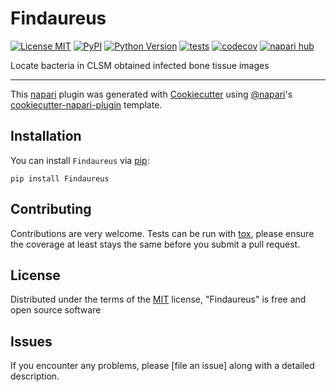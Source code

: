 # Findaureus

[![License MIT](https://img.shields.io/pypi/l/Findaureus.svg?color=green)](https://github.com/githubuser/Findaureus/raw/main/LICENSE)
[![PyPI](https://img.shields.io/pypi/v/Findaureus.svg?color=green)](https://pypi.org/project/Findaureus)
[![Python Version](https://img.shields.io/pypi/pyversions/Findaureus.svg?color=green)](https://python.org)
[![tests](https://github.com/githubuser/Findaureus/workflows/tests/badge.svg)](https://github.com/githubuser/Findaureus/actions)
[![codecov](https://codecov.io/gh/githubuser/Findaureus/branch/main/graph/badge.svg)](https://codecov.io/gh/githubuser/Findaureus)
[![napari hub](https://img.shields.io/endpoint?url=https://api.napari-hub.org/shields/Findaureus)](https://napari-hub.org/plugins/Findaureus)

Locate bacteria in CLSM obtained infected bone tissue images

----------------------------------

This [napari] plugin was generated with [Cookiecutter] using [@napari]'s [cookiecutter-napari-plugin] template.

<!--
Don't miss the full getting started guide to set up your new package:
https://github.com/napari/cookiecutter-napari-plugin#getting-started

and review the napari docs for plugin developers:
https://napari.org/stable/plugins/index.html
-->

## Installation

You can install `Findaureus` via [pip]:

    pip install Findaureus




## Contributing

Contributions are very welcome. Tests can be run with [tox], please ensure
the coverage at least stays the same before you submit a pull request.

## License

Distributed under the terms of the [MIT] license,
"Findaureus" is free and open source software

## Issues

If you encounter any problems, please [file an issue] along with a detailed description.

[napari]: https://github.com/napari/napari
[Cookiecutter]: https://github.com/audreyr/cookiecutter
[@napari]: https://github.com/napari
[MIT]: http://opensource.org/licenses/MIT
[BSD-3]: http://opensource.org/licenses/BSD-3-Clause
[GNU GPL v3.0]: http://www.gnu.org/licenses/gpl-3.0.txt
[GNU LGPL v3.0]: http://www.gnu.org/licenses/lgpl-3.0.txt
[Apache Software License 2.0]: http://www.apache.org/licenses/LICENSE-2.0
[Mozilla Public License 2.0]: https://www.mozilla.org/media/MPL/2.0/index.txt
[cookiecutter-napari-plugin]: https://github.com/napari/cookiecutter-napari-plugin

[napari]: https://github.com/napari/napari
[tox]: https://tox.readthedocs.io/en/latest/
[pip]: https://pypi.org/project/pip/
[PyPI]: https://pypi.org/
